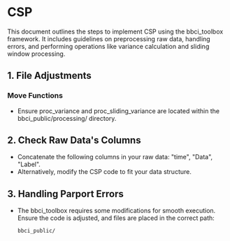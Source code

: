 # CSP
This document outlines the steps to implement CSP using the bbci_toolbox framework. It includes guidelines on preprocessing raw data, handling errors, and performing operations like variance calculation and sliding window processing.

## 1. File Adjustments
### Move Functions
- Ensure proc_variance and proc_sliding_variance are located within the bbci_public/processing/ directory.

## 2. Check Raw Data's Columns
- Concatenate the following columns in your raw data: "time", "Data", "Label".
- Alternatively, modify the CSP code to fit your data structure.

## 3. Handling Parport Errors
- The bbci_toolbox requires some modifications for smooth execution. Ensure the code is adjusted, and files are placed in the correct path:
  ```bash matlab
  bbci_public/
  ```
